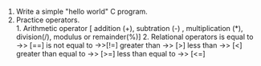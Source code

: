 1. Write a simple "hello world" C program.
2. Practice operators.   
        1. Arithmetic operator 
         [ addition (+), subtration (-) , multiplication (*), division(/), modulus or remainder(%)]
        2. Relational operators
        is equal to ->> [==]
        is not equal to ->>[!=]
        greater than ->> [>]
        less than  ->> [<]
        greater than equal to   ->> [>=]
        less than equal to  ->> [<=]
